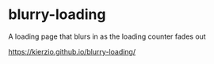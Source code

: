 # blurry-loading
A loading page that blurs in as the loading counter fades out

https://kierzio.github.io/blurry-loading/
